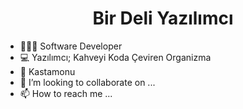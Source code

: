<h1 style="text-align: center">Bir Deli Yazılımcı</h1>


- 👨🏻‍💻 Software Developer
- 💻 Yazılımcı; Kahveyi Koda Çeviren Organizma
- 📌 Kastamonu
- 💞️ I’m looking to collaborate on ...
- 📫 How to reach me ...

<!---
oguzhanbeyaz/oguzhanbeyaz is a ✨ special ✨ repository because its `README.md` (this file) appears on your GitHub profile.
You can click the Preview link to take a look at your changes.
--->
